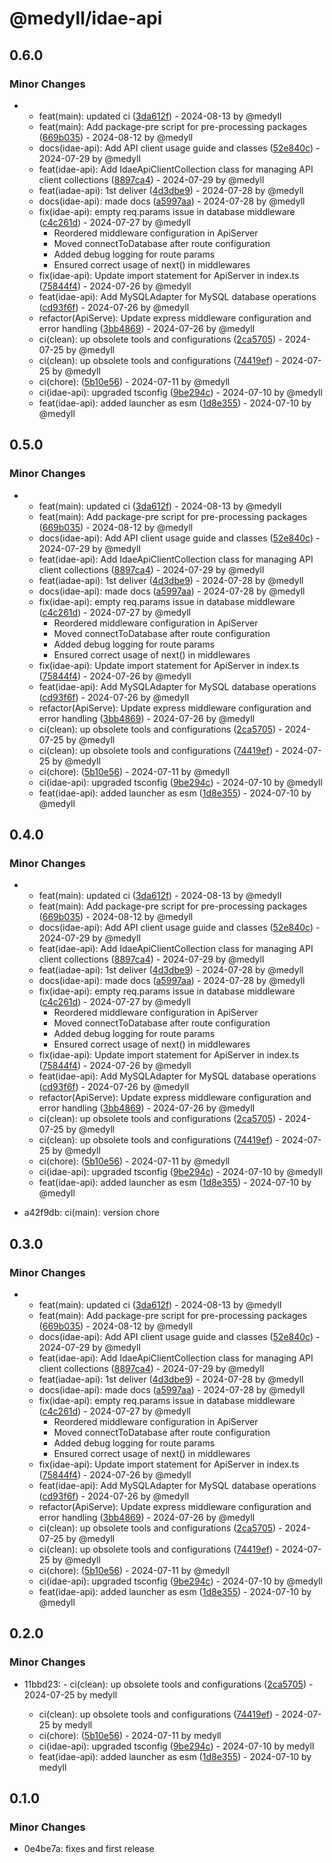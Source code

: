 # @medyll/idae-api

## 0.6.0

### Minor Changes

- - feat(main): updated ci ([3da612f](https://github.com/medyll/idae/commit/3da612f0f8f9da1f9dbc635abebce72a5c051a9b)) - 2024-08-13 by @medyll
  - feat(main): Add package-pre script for pre-processing packages ([669b035](https://github.com/medyll/idae/commit/669b0358873f79c790d1ac3cc01e6cf7bdf1e93e)) - 2024-08-12 by @medyll
  - docs(idae-api): Add API client usage guide and classes ([52e840c](https://github.com/medyll/idae/commit/52e840c55052c03dca1889ebb2a8827cc34e6dee)) - 2024-07-29 by @medyll
  - feat(idae-api): Add IdaeApiClientCollection class for managing API client collections ([8897ca4](https://github.com/medyll/idae/commit/8897ca43bbcc6a6d82fba5a2f948244d3b6244a0)) - 2024-07-29 by @medyll
  - feat(iadae-api): 1st deliver ([4d3dbe9](https://github.com/medyll/idae/commit/4d3dbe96813a773c5bed60229ea46be8529e4199)) - 2024-07-28 by @medyll
  - docs(idae-api): made docs ([a5997aa](https://github.com/medyll/idae/commit/a5997aa24966b3ad1618f68d16dbbccebd34488c)) - 2024-07-28 by @medyll
  - fix(idae-api): empty req.params issue in database middleware ([c4c261d](https://github.com/medyll/idae/commit/c4c261d4e80942205408ffd2c998e3e9d00fe7f9)) - 2024-07-27 by @medyll
    - Reordered middleware configuration in ApiServer
    - Moved connectToDatabase after route configuration
    - Added debug logging for route params
    - Ensured correct usage of next() in middlewares
  - fix(idae-api): Update import statement for ApiServer in index.ts ([75844f4](https://github.com/medyll/idae/commit/75844f44292d6ce5f0c0308c8e503b6a8ef1a790)) - 2024-07-26 by @medyll
  - feat(idae-api): Add MySQLAdapter for MySQL database operations ([cd93f6f](https://github.com/medyll/idae/commit/cd93f6faf2b6694405c86bbc5c91de68db7c7168)) - 2024-07-26 by @medyll
  - refactor(ApiServe): Update express middleware configuration and error handling ([3bb4869](https://github.com/medyll/idae/commit/3bb48693b56c30222a63151765c722de237b7f9d)) - 2024-07-26 by @medyll
  - ci(clean): up obsolete tools and configurations ([2ca5705](https://github.com/medyll/idae/commit/2ca57057f7318dd84a931d3ad3522512cf9b55d6)) - 2024-07-25 by @medyll
  - ci(clean): up obsolete tools and configurations ([74419ef](https://github.com/medyll/idae/commit/74419ef0f91f27915db7235fbc348c5196ccfc2b)) - 2024-07-25 by @medyll
  - ci(chore): ([5b10e56](https://github.com/medyll/idae/commit/5b10e560043ed1d2283b2b3907ec6094ae322c3d)) - 2024-07-11 by @medyll
  - ci(idae-api): upgraded tsconfig ([9be294c](https://github.com/medyll/idae/commit/9be294c89ebe2ce9968d22a9f12e103540198dcb)) - 2024-07-10 by @medyll
  - feat(idae-api): added launcher as esm ([1d8e355](https://github.com/medyll/idae/commit/1d8e355a888ed1bc52dad40d9393628733ac4193)) - 2024-07-10 by @medyll

## 0.5.0

### Minor Changes

- - feat(main): updated ci ([3da612f](https://github.com/medyll/idae/commit/3da612f0f8f9da1f9dbc635abebce72a5c051a9b)) - 2024-08-13 by @medyll
  - feat(main): Add package-pre script for pre-processing packages ([669b035](https://github.com/medyll/idae/commit/669b0358873f79c790d1ac3cc01e6cf7bdf1e93e)) - 2024-08-12 by @medyll
  - docs(idae-api): Add API client usage guide and classes ([52e840c](https://github.com/medyll/idae/commit/52e840c55052c03dca1889ebb2a8827cc34e6dee)) - 2024-07-29 by @medyll
  - feat(idae-api): Add IdaeApiClientCollection class for managing API client collections ([8897ca4](https://github.com/medyll/idae/commit/8897ca43bbcc6a6d82fba5a2f948244d3b6244a0)) - 2024-07-29 by @medyll
  - feat(iadae-api): 1st deliver ([4d3dbe9](https://github.com/medyll/idae/commit/4d3dbe96813a773c5bed60229ea46be8529e4199)) - 2024-07-28 by @medyll
  - docs(idae-api): made docs ([a5997aa](https://github.com/medyll/idae/commit/a5997aa24966b3ad1618f68d16dbbccebd34488c)) - 2024-07-28 by @medyll
  - fix(idae-api): empty req.params issue in database middleware ([c4c261d](https://github.com/medyll/idae/commit/c4c261d4e80942205408ffd2c998e3e9d00fe7f9)) - 2024-07-27 by @medyll
    - Reordered middleware configuration in ApiServer
    - Moved connectToDatabase after route configuration
    - Added debug logging for route params
    - Ensured correct usage of next() in middlewares
  - fix(idae-api): Update import statement for ApiServer in index.ts ([75844f4](https://github.com/medyll/idae/commit/75844f44292d6ce5f0c0308c8e503b6a8ef1a790)) - 2024-07-26 by @medyll
  - feat(idae-api): Add MySQLAdapter for MySQL database operations ([cd93f6f](https://github.com/medyll/idae/commit/cd93f6faf2b6694405c86bbc5c91de68db7c7168)) - 2024-07-26 by @medyll
  - refactor(ApiServe): Update express middleware configuration and error handling ([3bb4869](https://github.com/medyll/idae/commit/3bb48693b56c30222a63151765c722de237b7f9d)) - 2024-07-26 by @medyll
  - ci(clean): up obsolete tools and configurations ([2ca5705](https://github.com/medyll/idae/commit/2ca57057f7318dd84a931d3ad3522512cf9b55d6)) - 2024-07-25 by @medyll
  - ci(clean): up obsolete tools and configurations ([74419ef](https://github.com/medyll/idae/commit/74419ef0f91f27915db7235fbc348c5196ccfc2b)) - 2024-07-25 by @medyll
  - ci(chore): ([5b10e56](https://github.com/medyll/idae/commit/5b10e560043ed1d2283b2b3907ec6094ae322c3d)) - 2024-07-11 by @medyll
  - ci(idae-api): upgraded tsconfig ([9be294c](https://github.com/medyll/idae/commit/9be294c89ebe2ce9968d22a9f12e103540198dcb)) - 2024-07-10 by @medyll
  - feat(idae-api): added launcher as esm ([1d8e355](https://github.com/medyll/idae/commit/1d8e355a888ed1bc52dad40d9393628733ac4193)) - 2024-07-10 by @medyll

## 0.4.0

### Minor Changes

- - feat(main): updated ci ([3da612f](https://github.com/medyll/idae/commit/3da612f0f8f9da1f9dbc635abebce72a5c051a9b)) - 2024-08-13 by @medyll
  - feat(main): Add package-pre script for pre-processing packages ([669b035](https://github.com/medyll/idae/commit/669b0358873f79c790d1ac3cc01e6cf7bdf1e93e)) - 2024-08-12 by @medyll
  - docs(idae-api): Add API client usage guide and classes ([52e840c](https://github.com/medyll/idae/commit/52e840c55052c03dca1889ebb2a8827cc34e6dee)) - 2024-07-29 by @medyll
  - feat(idae-api): Add IdaeApiClientCollection class for managing API client collections ([8897ca4](https://github.com/medyll/idae/commit/8897ca43bbcc6a6d82fba5a2f948244d3b6244a0)) - 2024-07-29 by @medyll
  - feat(iadae-api): 1st deliver ([4d3dbe9](https://github.com/medyll/idae/commit/4d3dbe96813a773c5bed60229ea46be8529e4199)) - 2024-07-28 by @medyll
  - docs(idae-api): made docs ([a5997aa](https://github.com/medyll/idae/commit/a5997aa24966b3ad1618f68d16dbbccebd34488c)) - 2024-07-28 by @medyll
  - fix(idae-api): empty req.params issue in database middleware ([c4c261d](https://github.com/medyll/idae/commit/c4c261d4e80942205408ffd2c998e3e9d00fe7f9)) - 2024-07-27 by @medyll
    - Reordered middleware configuration in ApiServer
    - Moved connectToDatabase after route configuration
    - Added debug logging for route params
    - Ensured correct usage of next() in middlewares
  - fix(idae-api): Update import statement for ApiServer in index.ts ([75844f4](https://github.com/medyll/idae/commit/75844f44292d6ce5f0c0308c8e503b6a8ef1a790)) - 2024-07-26 by @medyll
  - feat(idae-api): Add MySQLAdapter for MySQL database operations ([cd93f6f](https://github.com/medyll/idae/commit/cd93f6faf2b6694405c86bbc5c91de68db7c7168)) - 2024-07-26 by @medyll
  - refactor(ApiServe): Update express middleware configuration and error handling ([3bb4869](https://github.com/medyll/idae/commit/3bb48693b56c30222a63151765c722de237b7f9d)) - 2024-07-26 by @medyll
  - ci(clean): up obsolete tools and configurations ([2ca5705](https://github.com/medyll/idae/commit/2ca57057f7318dd84a931d3ad3522512cf9b55d6)) - 2024-07-25 by @medyll
  - ci(clean): up obsolete tools and configurations ([74419ef](https://github.com/medyll/idae/commit/74419ef0f91f27915db7235fbc348c5196ccfc2b)) - 2024-07-25 by @medyll
  - ci(chore): ([5b10e56](https://github.com/medyll/idae/commit/5b10e560043ed1d2283b2b3907ec6094ae322c3d)) - 2024-07-11 by @medyll
  - ci(idae-api): upgraded tsconfig ([9be294c](https://github.com/medyll/idae/commit/9be294c89ebe2ce9968d22a9f12e103540198dcb)) - 2024-07-10 by @medyll
  - feat(idae-api): added launcher as esm ([1d8e355](https://github.com/medyll/idae/commit/1d8e355a888ed1bc52dad40d9393628733ac4193)) - 2024-07-10 by @medyll

- a42f9db: ci(main): version chore

## 0.3.0

### Minor Changes

- - feat(main): updated ci ([3da612f](https://github.com/medyll/idae/commit/3da612f0f8f9da1f9dbc635abebce72a5c051a9b)) - 2024-08-13 by @medyll
  - feat(main): Add package-pre script for pre-processing packages ([669b035](https://github.com/medyll/idae/commit/669b0358873f79c790d1ac3cc01e6cf7bdf1e93e)) - 2024-08-12 by @medyll
  - docs(idae-api): Add API client usage guide and classes ([52e840c](https://github.com/medyll/idae/commit/52e840c55052c03dca1889ebb2a8827cc34e6dee)) - 2024-07-29 by @medyll
  - feat(idae-api): Add IdaeApiClientCollection class for managing API client collections ([8897ca4](https://github.com/medyll/idae/commit/8897ca43bbcc6a6d82fba5a2f948244d3b6244a0)) - 2024-07-29 by @medyll
  - feat(iadae-api): 1st deliver ([4d3dbe9](https://github.com/medyll/idae/commit/4d3dbe96813a773c5bed60229ea46be8529e4199)) - 2024-07-28 by @medyll
  - docs(idae-api): made docs ([a5997aa](https://github.com/medyll/idae/commit/a5997aa24966b3ad1618f68d16dbbccebd34488c)) - 2024-07-28 by @medyll
  - fix(idae-api): empty req.params issue in database middleware ([c4c261d](https://github.com/medyll/idae/commit/c4c261d4e80942205408ffd2c998e3e9d00fe7f9)) - 2024-07-27 by @medyll
    - Reordered middleware configuration in ApiServer
    - Moved connectToDatabase after route configuration
    - Added debug logging for route params
    - Ensured correct usage of next() in middlewares
  - fix(idae-api): Update import statement for ApiServer in index.ts ([75844f4](https://github.com/medyll/idae/commit/75844f44292d6ce5f0c0308c8e503b6a8ef1a790)) - 2024-07-26 by @medyll
  - feat(idae-api): Add MySQLAdapter for MySQL database operations ([cd93f6f](https://github.com/medyll/idae/commit/cd93f6faf2b6694405c86bbc5c91de68db7c7168)) - 2024-07-26 by @medyll
  - refactor(ApiServe): Update express middleware configuration and error handling ([3bb4869](https://github.com/medyll/idae/commit/3bb48693b56c30222a63151765c722de237b7f9d)) - 2024-07-26 by @medyll
  - ci(clean): up obsolete tools and configurations ([2ca5705](https://github.com/medyll/idae/commit/2ca57057f7318dd84a931d3ad3522512cf9b55d6)) - 2024-07-25 by @medyll
  - ci(clean): up obsolete tools and configurations ([74419ef](https://github.com/medyll/idae/commit/74419ef0f91f27915db7235fbc348c5196ccfc2b)) - 2024-07-25 by @medyll
  - ci(chore): ([5b10e56](https://github.com/medyll/idae/commit/5b10e560043ed1d2283b2b3907ec6094ae322c3d)) - 2024-07-11 by @medyll
  - ci(idae-api): upgraded tsconfig ([9be294c](https://github.com/medyll/idae/commit/9be294c89ebe2ce9968d22a9f12e103540198dcb)) - 2024-07-10 by @medyll
  - feat(idae-api): added launcher as esm ([1d8e355](https://github.com/medyll/idae/commit/1d8e355a888ed1bc52dad40d9393628733ac4193)) - 2024-07-10 by @medyll

## 0.2.0

### Minor Changes

- 11bbd23: - ci(clean): up obsolete tools and configurations ([2ca5705](https://github.com/medyll/idae/commit/2ca57057f7318dd84a931d3ad3522512cf9b55d6)) - 2024-07-25 by medyll

  - ci(clean): up obsolete tools and configurations ([74419ef](https://github.com/medyll/idae/commit/74419ef0f91f27915db7235fbc348c5196ccfc2b)) - 2024-07-25 by medyll
  - ci(chore): ([5b10e56](https://github.com/medyll/idae/commit/5b10e560043ed1d2283b2b3907ec6094ae322c3d)) - 2024-07-11 by medyll
  - ci(idae-api): upgraded tsconfig ([9be294c](https://github.com/medyll/idae/commit/9be294c89ebe2ce9968d22a9f12e103540198dcb)) - 2024-07-10 by medyll
  - feat(idae-api): added launcher as esm ([1d8e355](https://github.com/medyll/idae/commit/1d8e355a888ed1bc52dad40d9393628733ac4193)) - 2024-07-10 by medyll

## 0.1.0

### Minor Changes

- 0e4be7a: fixes and first release

